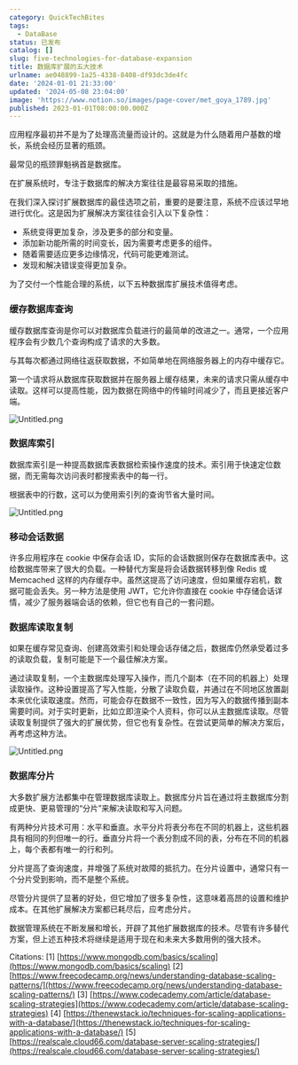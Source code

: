 ```yaml
---
category: QuickTechBites
tags:
  - DataBase
status: 已发布
catalog: []
slug: five-technologies-for-database-expansion
title: 数据库扩展的五大技术
urlname: ae048899-1a25-4338-8408-df93dc3de4fc
date: '2024-01-01 21:33:00'
updated: '2024-05-08 23:04:00'
image: 'https://www.notion.so/images/page-cover/met_goya_1789.jpg'
published: 2023-01-01T08:00:00.000Z
---
```


应用程序最初并不是为了处理高流量而设计的。这就是为什么随着用户基数的增长，系统会经历显著的瓶颈。


最常见的瓶颈罪魁祸首是数据库。


在扩展系统时，专注于数据库的解决方案往往是最容易采取的措施。


在我们深入探讨扩展数据库的最佳选项之前，重要的是要注意，系统不应该过早地进行优化。这是因为扩展解决方案往往会引入以下复杂性：

- 系统变得更加复杂，涉及更多的部分和变量。
- 添加新功能所需的时间变长，因为需要考虑更多的组件。
- 随着需要适应更多边缘情况，代码可能更难测试。
- 发现和解决错误变得更加复杂。

为了交付一个性能合理的系统，以下五种数据库扩展技术值得考虑。


### **缓存数据库查询**


缓存数据库查询是你可以对数据库负载进行的最简单的改进之一。通常，一个应用程序会有少数几个查询构成了请求的大多数。


与其每次都通过网络往返获取数据，不如简单地在网络服务器上的内存中缓存它。


第一个请求将从数据库获取数据并在服务器上缓存结果，未来的请求只需从缓存中读取。这样可以提高性能，因为数据在网络中的传输时间减少了，而且更接近客户端。


![Untitled.png](https://prod-files-secure.s3.us-west-2.amazonaws.com/5d24fe63-e567-4804-86f9-9fdc62e13082/90ccd300-8cb4-4392-a93f-76f7d0b7f352/Untitled.png?X-Amz-Algorithm=AWS4-HMAC-SHA256&X-Amz-Content-Sha256=UNSIGNED-PAYLOAD&X-Amz-Credential=ASIAZI2LB4666DJRGMHX%2F20250411%2Fus-west-2%2Fs3%2Faws4_request&X-Amz-Date=20250411T213435Z&X-Amz-Expires=3600&X-Amz-Security-Token=IQoJb3JpZ2luX2VjEEwaCXVzLXdlc3QtMiJGMEQCIElLzrZjWAkUH7LX6f9nNtygNR45LbqO1xHOLCPlTfnFAiAQYxNta39vgZL8sqr%2F1CcFJ7nykiZJqCeaUDlN4ZtpqyqIBAjF%2F%2F%2F%2F%2F%2F%2F%2F%2F%2F8BEAAaDDYzNzQyMzE4MzgwNSIMG%2B%2BopXb6gELkZpP5KtwD3dmJ3w8qNk7GmtdvF74acMUNHjUp42%2Bg5It11K3PtK0bvJ2WXXyJTVhucF7GZ2XEbgLOktP9MHESeNjvbsQ%2BzbcIxSAO9OwgRNyioyfGRD191U5aPPB4pf%2BRGDaHudoZylFDJSEiUnMMHpFTDWUaHm53ykPprAFC0H%2FcqdlgHe3p0AOWVZWV5UCrqjrD0QaFdRV5cKwZ7hP62cqLV1T2Y6ncU4c7u0u13M41abOI0huU18GfA1n8d1ckW%2FRpUFnhrG9w8g14oE5At6CP6yxJFEVBg9OchOBTq7jCKiduVdJXpMN2JZlkCXi%2FpG0BREg%2BjBJvytE8vWYDnD3H0zqoQp7H%2Bg1JQQ5t9Yr%2FwC5v9H34%2Bay2byuWF7XMw6Sf3A%2BqFnizim%2FQLvinBWD2jrjFJaxNBg48IZziKhcoDmNb%2BQuyMiGjl%2BUF7YcBNFX93vv1ADg9q8iKg3%2F8soKF2WvNRGdO%2FgMoAhBr3QjS9mQadm4DM%2FSKtBVBwfLU%2BBxAXKT%2Fwmld6k29VczEREqWbQ%2B0OPY8mPiPvOQt3FBw7YyKIywStA7IpGbiYfSa%2FFQbVIshQYCGrWM7lzzHfOC%2B2iH%2Bl37%2BwZFFEEQiS9XSgXHvmrcpA9meobbPxH%2B0omEw0e%2FlvwY6pgGfgYbDbkJDwaWDLPH40YVTVXuckPch1ihxlwiPT3mjlN2ly6zr6W2D%2B5XtWVLkKg2dgoxaOqg5Dz3WTQ3LZDaApHFXt6RfRQ4qb%2BwzA3zryMdKNsWDjB7z5A0eIFC07P6C%2F1Ye0r2b3%2BNPt99sF%2BLzafdHFAntJvWTByBIGHCCBoTzgsXKLWk6P5O8DnwQTG6A90fc9AQyLI366BPCzT2p8SCBTMqi&X-Amz-Signature=c3d2b936c71dc2c99b7e1218684798fc55878b062344d63a6ff2120a3d1d7c04&X-Amz-SignedHeaders=host&x-id=GetObject)


### **数据库索引**


数据库索引是一种提高数据库表数据检索操作速度的技术。索引用于快速定位数据，而无需每次访问表时都搜索表中的每一行。


根据表中的行数，这可以为使用索引列的查询节省大量时间。


![Untitled.png](https://prod-files-secure.s3.us-west-2.amazonaws.com/5d24fe63-e567-4804-86f9-9fdc62e13082/d4109739-24f9-4adf-abd6-8eec0d12f3c8/Untitled.png?X-Amz-Algorithm=AWS4-HMAC-SHA256&X-Amz-Content-Sha256=UNSIGNED-PAYLOAD&X-Amz-Credential=ASIAZI2LB4666DJRGMHX%2F20250411%2Fus-west-2%2Fs3%2Faws4_request&X-Amz-Date=20250411T213435Z&X-Amz-Expires=3600&X-Amz-Security-Token=IQoJb3JpZ2luX2VjEEwaCXVzLXdlc3QtMiJGMEQCIElLzrZjWAkUH7LX6f9nNtygNR45LbqO1xHOLCPlTfnFAiAQYxNta39vgZL8sqr%2F1CcFJ7nykiZJqCeaUDlN4ZtpqyqIBAjF%2F%2F%2F%2F%2F%2F%2F%2F%2F%2F8BEAAaDDYzNzQyMzE4MzgwNSIMG%2B%2BopXb6gELkZpP5KtwD3dmJ3w8qNk7GmtdvF74acMUNHjUp42%2Bg5It11K3PtK0bvJ2WXXyJTVhucF7GZ2XEbgLOktP9MHESeNjvbsQ%2BzbcIxSAO9OwgRNyioyfGRD191U5aPPB4pf%2BRGDaHudoZylFDJSEiUnMMHpFTDWUaHm53ykPprAFC0H%2FcqdlgHe3p0AOWVZWV5UCrqjrD0QaFdRV5cKwZ7hP62cqLV1T2Y6ncU4c7u0u13M41abOI0huU18GfA1n8d1ckW%2FRpUFnhrG9w8g14oE5At6CP6yxJFEVBg9OchOBTq7jCKiduVdJXpMN2JZlkCXi%2FpG0BREg%2BjBJvytE8vWYDnD3H0zqoQp7H%2Bg1JQQ5t9Yr%2FwC5v9H34%2Bay2byuWF7XMw6Sf3A%2BqFnizim%2FQLvinBWD2jrjFJaxNBg48IZziKhcoDmNb%2BQuyMiGjl%2BUF7YcBNFX93vv1ADg9q8iKg3%2F8soKF2WvNRGdO%2FgMoAhBr3QjS9mQadm4DM%2FSKtBVBwfLU%2BBxAXKT%2Fwmld6k29VczEREqWbQ%2B0OPY8mPiPvOQt3FBw7YyKIywStA7IpGbiYfSa%2FFQbVIshQYCGrWM7lzzHfOC%2B2iH%2Bl37%2BwZFFEEQiS9XSgXHvmrcpA9meobbPxH%2B0omEw0e%2FlvwY6pgGfgYbDbkJDwaWDLPH40YVTVXuckPch1ihxlwiPT3mjlN2ly6zr6W2D%2B5XtWVLkKg2dgoxaOqg5Dz3WTQ3LZDaApHFXt6RfRQ4qb%2BwzA3zryMdKNsWDjB7z5A0eIFC07P6C%2F1Ye0r2b3%2BNPt99sF%2BLzafdHFAntJvWTByBIGHCCBoTzgsXKLWk6P5O8DnwQTG6A90fc9AQyLI366BPCzT2p8SCBTMqi&X-Amz-Signature=959ec1d61f5e593d6b0deea1755db322456170065bff70a8b9010be3d648b45b&X-Amz-SignedHeaders=host&x-id=GetObject)


### **移动会话数据**


许多应用程序在 cookie 中保存会话 ID，实际的会话数据则保存在数据库表中。这给数据库带来了很大的负载。一种替代方案是将会话数据转移到像 Redis 或 Memcached 这样的内存缓存中。虽然这提高了访问速度，但如果缓存宕机，数据可能会丢失。另一种方法是使用 JWT，它允许你直接在 cookie 中存储会话详情，减少了服务器端会话的依赖，但它也有自己的一套问题。


### **数据库读取复制**


如果在缓存常见查询、创建高效索引和处理会话存储之后，数据库仍然承受着过多的读取负载，复制可能是下一个最佳解决方案。


通过读取复制，一个主数据库处理写入操作，而几个副本（在不同的机器上）处理读取操作。这种设置提高了写入性能，分散了读取负载，并通过在不同地区放置副本来优化读取速度。然而，可能会存在数据不一致性，因为写入的数据传播到副本需要时间。对于实时更新，比如立即渲染个人资料，你可以从主数据库读取。尽管读取复制提供了强大的扩展优势，但它也有复杂性。在尝试更简单的解决方案后，再考虑这种方法。


![Untitled.png](https://prod-files-secure.s3.us-west-2.amazonaws.com/5d24fe63-e567-4804-86f9-9fdc62e13082/24928cbe-8502-42c3-8c51-57b72171cc67/Untitled.png?X-Amz-Algorithm=AWS4-HMAC-SHA256&X-Amz-Content-Sha256=UNSIGNED-PAYLOAD&X-Amz-Credential=ASIAZI2LB4666DJRGMHX%2F20250411%2Fus-west-2%2Fs3%2Faws4_request&X-Amz-Date=20250411T213435Z&X-Amz-Expires=3600&X-Amz-Security-Token=IQoJb3JpZ2luX2VjEEwaCXVzLXdlc3QtMiJGMEQCIElLzrZjWAkUH7LX6f9nNtygNR45LbqO1xHOLCPlTfnFAiAQYxNta39vgZL8sqr%2F1CcFJ7nykiZJqCeaUDlN4ZtpqyqIBAjF%2F%2F%2F%2F%2F%2F%2F%2F%2F%2F8BEAAaDDYzNzQyMzE4MzgwNSIMG%2B%2BopXb6gELkZpP5KtwD3dmJ3w8qNk7GmtdvF74acMUNHjUp42%2Bg5It11K3PtK0bvJ2WXXyJTVhucF7GZ2XEbgLOktP9MHESeNjvbsQ%2BzbcIxSAO9OwgRNyioyfGRD191U5aPPB4pf%2BRGDaHudoZylFDJSEiUnMMHpFTDWUaHm53ykPprAFC0H%2FcqdlgHe3p0AOWVZWV5UCrqjrD0QaFdRV5cKwZ7hP62cqLV1T2Y6ncU4c7u0u13M41abOI0huU18GfA1n8d1ckW%2FRpUFnhrG9w8g14oE5At6CP6yxJFEVBg9OchOBTq7jCKiduVdJXpMN2JZlkCXi%2FpG0BREg%2BjBJvytE8vWYDnD3H0zqoQp7H%2Bg1JQQ5t9Yr%2FwC5v9H34%2Bay2byuWF7XMw6Sf3A%2BqFnizim%2FQLvinBWD2jrjFJaxNBg48IZziKhcoDmNb%2BQuyMiGjl%2BUF7YcBNFX93vv1ADg9q8iKg3%2F8soKF2WvNRGdO%2FgMoAhBr3QjS9mQadm4DM%2FSKtBVBwfLU%2BBxAXKT%2Fwmld6k29VczEREqWbQ%2B0OPY8mPiPvOQt3FBw7YyKIywStA7IpGbiYfSa%2FFQbVIshQYCGrWM7lzzHfOC%2B2iH%2Bl37%2BwZFFEEQiS9XSgXHvmrcpA9meobbPxH%2B0omEw0e%2FlvwY6pgGfgYbDbkJDwaWDLPH40YVTVXuckPch1ihxlwiPT3mjlN2ly6zr6W2D%2B5XtWVLkKg2dgoxaOqg5Dz3WTQ3LZDaApHFXt6RfRQ4qb%2BwzA3zryMdKNsWDjB7z5A0eIFC07P6C%2F1Ye0r2b3%2BNPt99sF%2BLzafdHFAntJvWTByBIGHCCBoTzgsXKLWk6P5O8DnwQTG6A90fc9AQyLI366BPCzT2p8SCBTMqi&X-Amz-Signature=7a0771b63b9bd948240570b4a49d779df297899884280bbaac5351f64bba5881&X-Amz-SignedHeaders=host&x-id=GetObject)


### **数据库分片**


大多数扩展方法都集中在管理数据库读取上。数据库分片旨在通过将主数据库分割成更快、更易管理的“分片”来解决读取和写入问题。


有两种分片技术可用：水平和垂直。水平分片将表分布在不同的机器上，这些机器具有相同的列但唯一的行。垂直分片将一个表分割成不同的表，分布在不同的机器上，每个表都有唯一的行和列。


分片提高了查询速度，并增强了系统对故障的抵抗力。在分片设置中，通常只有一个分片受到影响，而不是整个系统。


尽管分片提供了显著的好处，但它增加了很多复杂性，这意味着高昂的设置和维护成本。在其他扩展解决方案都已耗尽后，应考虑分片。


数据管理系统在不断发展和增长，开辟了其他扩展数据库的技术。尽管有许多替代方案，但上述五种技术将继续是适用于现在和未来大多数用例的强大技术。


Citations:
[1] [https://www.mongodb.com/basics/scaling](https://www.mongodb.com/basics/scaling)
[2] [https://www.freecodecamp.org/news/understanding-database-scaling-patterns/](https://www.freecodecamp.org/news/understanding-database-scaling-patterns/)
[3] [https://www.codecademy.com/article/database-scaling-strategies](https://www.codecademy.com/article/database-scaling-strategies)
[4] [https://thenewstack.io/techniques-for-scaling-applications-with-a-database/](https://thenewstack.io/techniques-for-scaling-applications-with-a-database/)
[5] [https://realscale.cloud66.com/database-server-scaling-strategies/](https://realscale.cloud66.com/database-server-scaling-strategies/)

